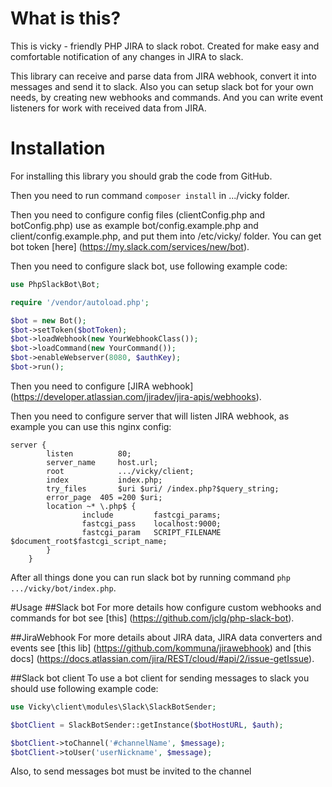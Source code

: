 # What is this?
This is vicky - friendly PHP JIRA to slack robot.
Created for make easy and comfortable notification of any changes in JIRA to slack.

This library can receive and parse data from JIRA webhook, convert it into messages and send it to slack.
Also you can setup slack bot for your own needs, by creating new webhooks and commands. And you can write event
listeners for work with received data from JIRA.

# Installation
For installing this library you should grab the code from GitHub.

Then you need to run command `composer install` in .../vicky folder.

Then you need to configure config files (clientConfig.php and botConfig.php) use as example
bot/config.example.php and client/config.example.php, and put them into /etc/vicky/ folder. You can get bot token
[here] (https://my.slack.com/services/new/bot).

Then you need to configure slack bot, use following example code:
```php
use PhpSlackBot\Bot;

require '/vendor/autoload.php';

$bot = new Bot();
$bot->setToken($botToken);
$bot->loadWebhook(new YourWebhookClass());
$bot->loadCommand(new YourCommand());
$bot->enableWebserver(8080, $authKey);
$bot->run();
```

Then you need to configure [JIRA webhook] (https://developer.atlassian.com/jiradev/jira-apis/webhooks).

Then you need to configure server that will listen JIRA webhook, as example you can use this nginx config:
```
server {
        listen          80;
        server_name     host.url;
        root            .../vicky/client;
        index           index.php;
        try_files       $uri $uri/ /index.php?$query_string;
        error_page  405 =200 $uri;
        location ~* \.php$ {
                include         fastcgi_params;
                fastcgi_pass    localhost:9000;
                fastcgi_param   SCRIPT_FILENAME $document_root$fastcgi_script_name;
        }
    }
```

After all things done you can run slack bot by running command `php .../vicky/bot/index.php`.

#Usage
##Slack bot
For more details how configure custom webhooks and commands for bot see [this] (https://github.com/jclg/php-slack-bot).

##JiraWebhook
For more details about JIRA data, JIRA data converters and events see [this lib] (https://github.com/kommuna/jirawebhook)
and [this docs] (https://docs.atlassian.com/jira/REST/cloud/#api/2/issue-getIssue).

##Slack bot client
To use a bot client for sending messages to slack you should use following example code:

```php
use Vicky\client\modules\Slack\SlackBotSender;

$botClient = SlackBotSender::getInstance($botHostURL, $auth);

$botClient->toChannel('#channelName', $message);
$botClient->toUser('userNickname', $message);
```

Also, to send messages bot must be invited to the channel